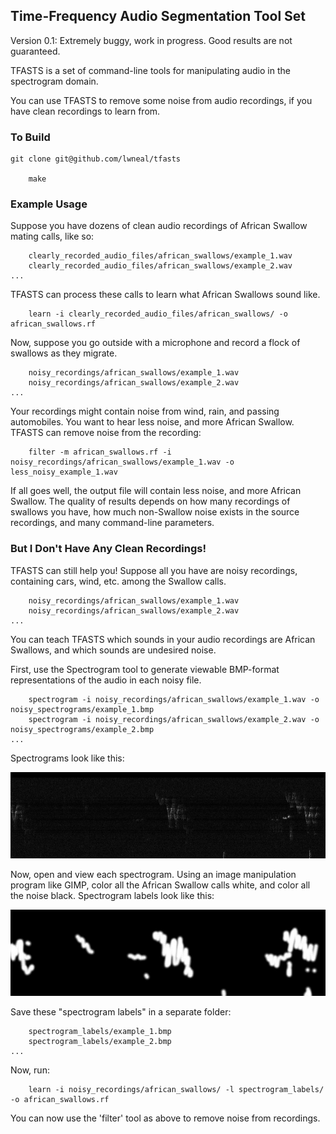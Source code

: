 ## Time-Frequency Audio Segmentation Tool Set

Version 0.1: Extremely buggy, work in progress. Good results are not guaranteed.


TFASTS is a set of command-line tools for manipulating audio in the spectrogram domain.

You can use TFASTS to remove some noise from audio recordings, if you have clean recordings to learn from.

### To Build
	git clone git@github.com/lwneal/tfasts

        make

### Example Usage

Suppose you have dozens of clean audio recordings of African Swallow mating calls, like so: 

        clearly_recorded_audio_files/african_swallows/example_1.wav
        clearly_recorded_audio_files/african_swallows/example_2.wav
	...

TFASTS can process these calls to learn what African Swallows sound like.

        learn -i clearly_recorded_audio_files/african_swallows/ -o african_swallows.rf

Now, suppose you go outside with a microphone and record a flock of swallows as they migrate. 

        noisy_recordings/african_swallows/example_1.wav
        noisy_recordings/african_swallows/example_2.wav
	...

Your recordings might contain noise from wind, rain, and passing automobiles. You want to hear less noise, and more African Swallow. TFASTS can remove noise from the recording:

        filter -m african_swallows.rf -i noisy_recordings/african_swallows/example_1.wav -o less_noisy_example_1.wav

If all goes well, the output file will contain less noise, and more African Swallow. The quality of results depends on how many recordings of swallows you have, how much non-Swallow noise exists in the source recordings, and many command-line parameters.


### But I Don't Have Any Clean Recordings!

TFASTS can still help you! Suppose all you have are noisy recordings, containing cars, wind, etc. among the Swallow calls.

        noisy_recordings/african_swallows/example_1.wav
        noisy_recordings/african_swallows/example_2.wav
	...

You can teach TFASTS which sounds in your audio recordings are African Swallows, and which sounds are undesired noise.

First, use the Spectrogram tool to generate viewable BMP-format representations of the audio in each noisy file.

        spectrogram -i noisy_recordings/african_swallows/example_1.wav -o noisy_spectrograms/example_1.bmp
        spectrogram -i noisy_recordings/african_swallows/example_2.wav -o noisy_spectrograms/example_2.bmp
	...

Spectrograms look like this:

![Spectrogram alt text](/demo_specs/PC5_20090703_110000_0040.jpg?raw=true)

Now, open and view each spectrogram. Using an image manipulation program like GIMP, color all the African Swallow calls white, and color all the noise black. Spectrogram labels look like this:

![Spectrogram Label alt text](/demo_labels/PC5_20090703_110000_0040.jpg?raw=true)

Save these "spectrogram labels" in a separate folder:

        spectrogram_labels/example_1.bmp
        spectrogram_labels/example_2.bmp
	...

Now, run:

        learn -i noisy_recordings/african_swallows/ -l spectrogram_labels/ -o african_swallows.rf

You can now use the 'filter' tool as above to remove noise from recordings.
